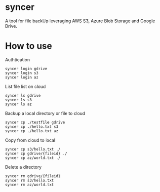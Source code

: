 # syncer

A tool for file backUp leveraging AWS S3, Azure Blob Storage and Google Drive. 

# How to use 

Authtication
```
syncer login gdrive
syncer login s3
syncer login az
```
List file list on cloud
```
syncer ls gdrive
syncer ls s3
syncer ls az
```
Backup a local directory or file to cloud 
```
syncer cp ./testfile gdrive
syncer cp ./hello.txt s3
syncer cp ./hello.txt az
```
Copy from cloud to local 
```
syncer cp s3/hello.txt ./
syncer cp gdrive/{fileid} ./
syncer cp az/world.txt ./
```
Delete a directory  
```
syncer rm gdrive/{fileid}
syncer rm s3/hello.txt
syncer rm az/world.txt 
```
